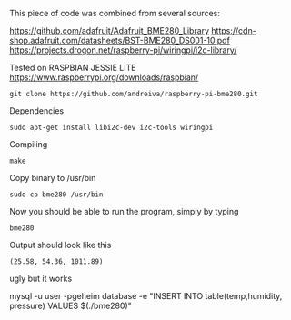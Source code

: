 
This piece of code was combined from several sources:

https://github.com/adafruit/Adafruit_BME280_Library
https://cdn-shop.adafruit.com/datasheets/BST-BME280_DS001-10.pdf
https://projects.drogon.net/raspberry-pi/wiringpi/i2c-library/

Tested on RASPBIAN JESSIE LITE
https://www.raspberrypi.org/downloads/raspbian/

```
git clone https://github.com/andreiva/raspberry-pi-bme280.git

```

Dependencies
```
sudo apt-get install libi2c-dev i2c-tools wiringpi
```
Compiling
```
make
```
Copy binary to /usr/bin
```
sudo cp bme280 /usr/bin
```
Now you should be able to run the program, simply by typing
```
bme280
```
Output should look like this
```
(25.58, 54.36, 1011.89)

```
ugly but it works

mysql -u user -pgeheim database -e  "INSERT INTO table(temp,humidity, pressure) VALUES $(./bme280)"
